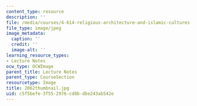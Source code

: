 ```yaml
---
content_type: resource
description: ''
file: /media/courses/4-614-religious-architecture-and-islamic-cultures-fall-2002/c5f5befe3f552976cd8bdbe243ab542e_2062thumbnail.jpg
file_type: image/jpeg
image_metadata:
  caption: ''
  credit: ''
  image-alt: ''
learning_resource_types:
- Lecture Notes
ocw_type: OCWImage
parent_title: Lecture Notes
parent_type: CourseSection
resourcetype: Image
title: 2062thumbnail.jpg
uid: c5f5befe-3f55-2976-cd8b-dbe243ab542e
---
```


